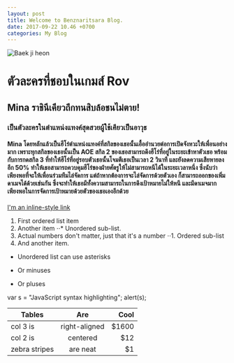 ```yaml
---
layout: post
title: Welcome to Benznaritsara Blog.
date: 2017-09-22 10.46 +0700
categories: My Blog
---
```

![Baek ji heon](http://www.mustplay.in.th/static/attachment/2016/11/31/attach-1483188434236.jpg)

# ตัวละครที่ชอบในเกมส์ Rov
## Mina ราชินีเคียวถึกทนสิบล้อชนไม่ตาย!
### เป็นตัวละครในตำแหน่งแทงค์สุดสวยผู้ใช้เคียวเป็นอาวุธ
#### Mina โดยหลักแล้วเป็นฮีโร่ตำแหน่งแทงค์ที่สกิลของเธอนั้นเอื้ออำนวยต่อการเปิดจังหวะให้เพื่อนอย่างมาก เพราะทุกสกิลของเธอนั้นเป็น AOE สกิล 2 ของเธอสามารถดึงฮีโร่ที่อยู่ในระยะเข้าหาตัวเธอ พร้อมกับการกดสกิล 3 ที่ทำให้ฮีโร่ที่อยู่รอบตัวเธอนั้นโจมตีเธอเป็นเวลา 2 วินาที และยังลดความเสียหายลงอีก 50% ทำให้เธอสามารถควบคุมฮีโร่ของฝ่ายศัตรูให้ไม่สามารถหนีได้ในระยะเวลาหนึ่ง ซึ่งนับว่าเพียงพอที่จะให้เพื่อนร่วมทีมไล่จัดการ แต่ถ้าหากต้องการจะไล่จัดการด้วยตัวเอง ก็สามารถออกของเพิ่มดาเมจได้ด้วยเช่นกัน ซึ่งจะทำให้เธอมีทั้งความสามารถในการดึงเป้าหมายไม่ให้หนี และมีดาเมจมากเพียงพอในการจัดการเป้าหมายด้วยตัวของเธอเองอีกด้วย



[I'm an inline-style link](https://www.google.com)

1. First ordered list item
2. Another item
⋅⋅* Unordered sub-list. 
1. Actual numbers don't matter, just that it's a number
⋅⋅1. Ordered sub-list
4. And another item.
* Unordered list can use asterisks
- Or minuses
+ Or pluses

[logo]: https://github.com/adam-p/markdown-here/raw/master/src/common/images/icon48.png "Logo Title Text 2"



var s = "JavaScript syntax highlighting";
alert(s);

| Tables        | Are           | Cool  |
| ------------- |:-------------:| -----:|
| col 3 is      | right-aligned | $1600 |
| col 2 is      | centered      |   $12 |
| zebra stripes | are neat      |    $1 |
